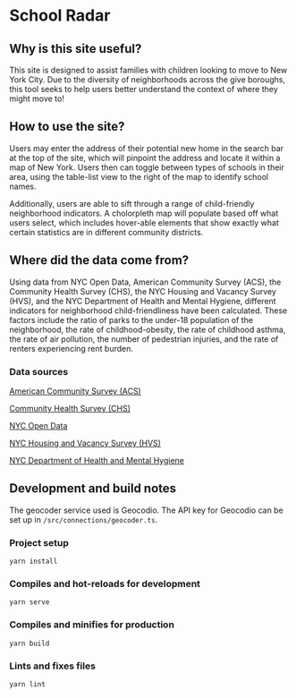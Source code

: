 # School Radar

## Why is this site useful? 

This site is designed to assist families with children looking to move to New York City. Due to the diversity of neighborhoods across the give boroughs, this tool seeks to help users better understand the context of where they might move to!

## How to use the site?

Users may enter the address of their potential new home in the search bar at the top of the site, which will pinpoint the address and locate it within a map of New York. Users then can toggle between types of schools in their area, using the table-list view to the right of the map to identify school names. 

Additionally, users are able to sift through a range of child-friendly neighborhood indicators. A cholorpleth map will populate based off what users select, which includes hover-able elements that show exactly what certain statistics are in different community districts.

## Where did the data come from?

Using data from NYC Open Data, American Community Survey (ACS), the Community Health Survey (CHS), the NYC Housing and Vacancy Survey (HVS), and the NYC Department of Health and Mental Hygiene, different indicators for neighborhood child-friendliness have been calculated. These factors include the ratio of parks to the under-18 population of the neighborhood, the rate of childhood-obesity, the rate of childhood asthma, the rate of air pollution, the number of pedestrian injuries, and the rate of renters experiencing rent burden. 

### Data sources

[American Community Survey (ACS)](https://www.census.gov/acs/www/data/data-tables-and-tools/data-profiles/2015/)

[Community Health Survey (CHS)](https://data.cityofnewyork.us/browse?Dataset-Information_Agency=Department+of+Health+and+Mental+Hygiene+%28DOHMH%29&provenance=official) 

[NYC Open Data](https://data.cityofnewyork.us/Recreation/Parks-Properties/enfh-gkve)

[NYC Housing and Vacancy Survey (HVS)](https://www.census.gov/programs-surveys/nychvs.html )

[NYC Department of Health and Mental Hygiene](https://data.cityofnewyork.us/browse?Dataset-Information_Agency=Department+of+Health+and+Mental+Hygiene+%28DOHMH%29)


## Development and build notes
The geocoder service used is Geocodio. The API key for Geocodio can be set up in `/src/connections/geocoder.ts`.

### Project setup
```
yarn install
```

### Compiles and hot-reloads for development
```
yarn serve
```

### Compiles and minifies for production
```
yarn build
```

### Lints and fixes files
```
yarn lint
```
